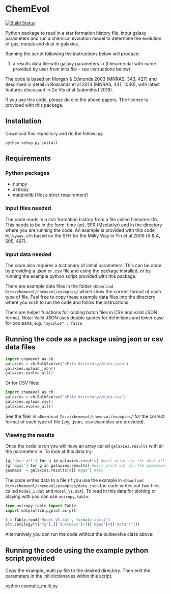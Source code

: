 # ChemEvol
[![Build Status](https://travis-ci.org/zemogle/chemevol.svg?branch=master)](https://travis-ci.org/zemogle/chemevol)

Python package to read in a star formation history file, input galaxy parameters and run a chemical evolution model to determine the evolution of gas, metals and dust in galaxies.

Running the script following the instructions below will produce:

1. a results data file with galaxy parameters in (filename.dat with name provided
  by user from inits file - see instructions below)

The code is based on Morgan & Edmunds 2003 (MNRAS, 343, 427)
and described in detail in Rowlands et al 2014 (MNRAS, 441, 1040), with latest features discussed in De Vis et al (submitted 2016).

If you use this code, please do cite the above papers.  The license is provided with this package.

## Installation

Download this repository and do the following:
```
python setup.py install
```

## Requirements

### Python packages
- numpy
- astropy
- matplotlib [Not a strict requirement]

### Input files needed
The code reads in a star formation history from a file called filename.sfh.  This needs to be in the form: time (yr), SFR (Msolar/yr) and in the directory where you are running the code.   An example is provided with this code `Milkyway.sfh` based on the SFH for the Milky Way in Yin et al 2009 (A & A, 505, 497).

### Input data needed
The code also requires a dictionary of initial parameters. This can be done by providing a .json or .csv file and using the package installed, or by running the example python script provided with this package.

There are example data files in the folder `<Download Dir>/chemevol/chemevol/examples/` which show the correct format of each type of file.  Feel free to copy these example data files into the directory where you wish to run the code and follow the instructions.

There are helper functions for loading batch files in CSV and valid JSON format.
*Note*: Valid JSON uses double quotes for definitions and lower case for booleans, e.g. `"myvalue" : false`

## Running the code as a package using json or csv data files

```python
import chemevol as ch
galaxies = ch.BulkEvolve('<File directory>/data.json')
galaxies.upload_json()
galaxies.evolve_all()
```
Or for CSV files:
```python
import chemevol as ch
galaxies = ch.BulkEvolve('<File directory>/data.csv')
galaxies.upload_csv()
galaxies.evolve_all()
```
See the files in `<Download Dir>/chemevol/chemevol/examples/` for the correct format of each type of file (.py, .json, .csv examples are provided).

### Viewing the results
Once the code is run you will have an array called `galaxies.results` with all the parameters in.  To look at this data try:
```python
[g['dust_all'] for g in galaxies.results] #will print out the dust_all
[g['mgas'] for g in galaxies.results] #will print out all the gasmasses
gasmass  = galaxies.results[0]['mgas'] #etc
```

The code writes data to a file (if you use the example in `<Download Dir>/chemevol/chemevol/examples/data.json` the code writes out two files called `Model_I.dat` and `Model_VI.dat`).  To read in this data for plotting or playing with you can use `astropy.table`:
```python
from astropy.table import Table
import matplotlib.pyplot as plt

t = Table.read('Model_VI.dat', format='ascii')
plt.semilogy(t['fg'],t['dustmass']/(t['mgas']+t['mstars']))
```

Alternatively you can run the code without the bulkevolve class above:

## Running the code using the example python script provided
Copy the example_multi.py file to the desired directory. Then edit the parameters in the init dictionaries within this script.

 python example_multi.py
